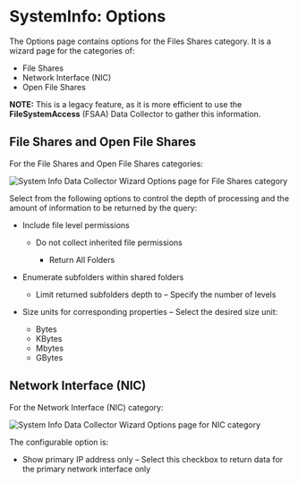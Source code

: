 # SystemInfo: Options

The Options page contains options for the Files Shares category. It is a wizard page for the
categories of:

- File Shares
- Network Interface (NIC)
- Open File Shares

**NOTE:** This is a legacy feature, as it is more efficient to use the **FileSystemAccess** (FSAA)
Data Collector to gather this information.

## File Shares and Open File Shares

For the File Shares and Open File Shares categories:

![System Info Data Collector Wizard Options page for File Shares category](/img/product_docs/accessanalyzer/admin/datacollector/systeminfo/optionsfileshares.webp)

Select from the following options to control the depth of processing and the amount of information
to be returned by the query:

- Include file level permissions

  - Do not collect inherited file permissions

    - Return All Folders

- Enumerate subfolders within shared folders

  - Limit returned subfolders depth to – Specify the number of levels

- Size units for corresponding properties – Select the desired size unit:

  - Bytes
  - KBytes
  - Mbytes
  - GBytes

## Network Interface (NIC)

For the Network Interface (NIC) category:

![System Info Data Collector Wizard Options page for NIC category](/img/product_docs/accessanalyzer/admin/datacollector/systeminfo/optionsnic.webp)

The configurable option is:

- Show primary IP address only – Select this checkbox to return data for the primary network
  interface only
